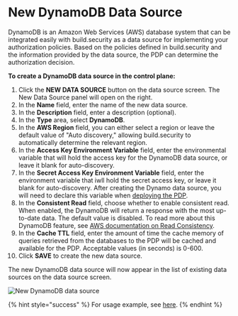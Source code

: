 # New DynamoDB Data Source

DynamoDB is an Amazon Web Services \(AWS\) database system that can be integrated easily with build.security as a data source for implementing your authorization policies. Based on the policies defined in build.security and the information provided by the data source, the PDP can determine the authorization decision.

**To create a DynamoDB data source in the control plane:**

1. Click the **NEW DATA SOURCE** button on the data source screen. The New Data Source panel will open on the right.
2. In the **Name** field, enter the name of the new data source.
3. In the **Description** field, enter a description \(optional\).
4. In the **Type** area, select **DynamoDB**.
5. In the **AWS Region** field, you can either select a region or leave the default value of "Auto discovery," allowing build.security to automatically determine the relevant region.
6. In the **Access Key Environment Variable** field, enter the environmental variable that will hold the access key for the DynamoDB data source, or leave it blank for auto-discovery.
7. In the **Secret Access Key Environment Variable** field, enter the environment variable that iwll hold the secret access key, or leave it blank for auto-discovery. After creating the Dynamo data source, you will need to declare this variable when [deploying the PDP](../policy-decision-points-pdp/pdp-deployments.md).
8. In the **Consistent Read** field, choose whether to enable consistent read. When enabled, the DynamoDB will return a response with the most up-to-date data. The default value is disabled. To read more about this DynamoDB feature, see [AWS documentation on Read Consistency](https://docs.aws.amazon.com/amazondynamodb/latest/developerguide/HowItWorks.ReadConsistency.html).
9. In the **Cache TTL** field, enter the amount of time the cache memory of queries retrieved from the databases to the PDP will be cached and available for the PDP. Acceptable values \(in seconds\) is 0-600.
10. Click **SAVE** to create the new data source.

The new DynamoDB data source will now appear in the list of existing data sources on the data source screen.

![New DynamoDB data source](https://files.readme.io/14c236a-newdynamodb.PNG)

{% hint style="success" %}
For usage example, see [here](../library/built-in-functions/build.query_raw/dynamodb.md).
{% endhint %}

